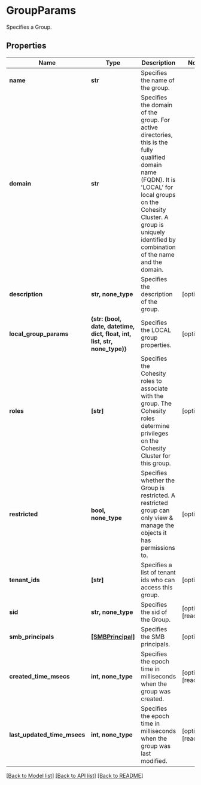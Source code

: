 # GroupParams

Specifies a Group.

## Properties
Name | Type | Description | Notes
------------ | ------------- | ------------- | -------------
**name** | **str** | Specifies the name of the group. | 
**domain** | **str** | Specifies the domain of the group. For active directories, this is the fully qualified domain name (FQDN). It is &#39;LOCAL&#39; for local groups on the Cohesity Cluster. A group is uniquely identified by combination of the name and the domain. | 
**description** | **str, none_type** | Specifies the description of the group. | [optional] 
**local_group_params** | **{str: (bool, date, datetime, dict, float, int, list, str, none_type)}** | Specifies the LOCAL group properties. | [optional] 
**roles** | **[str]** | Specifies the Cohesity roles to associate with the group. The Cohesity roles determine privileges on the Cohesity Cluster for this group. | [optional] 
**restricted** | **bool, none_type** | Specifies whether the Group is restricted. A restricted group can only view &amp; manage the objects it has permissions to. | [optional] 
**tenant_ids** | **[str]** | Specifies a list of tenant ids who can access this group. | [optional] 
**sid** | **str, none_type** | Specifies the sid of the Group. | [optional] [readonly] 
**smb_principals** | [**[SMBPrincipal]**](SMBPrincipal.md) | Specifies the SMB principals. | [optional] 
**created_time_msecs** | **int, none_type** | Specifies the epoch time in milliseconds when the group was created. | [optional] [readonly] 
**last_updated_time_msecs** | **int, none_type** | Specifies the epoch time in milliseconds when the group was last modified. | [optional] [readonly] 

[[Back to Model list]](../README.md#documentation-for-models) [[Back to API list]](../README.md#documentation-for-api-endpoints) [[Back to README]](../README.md)


